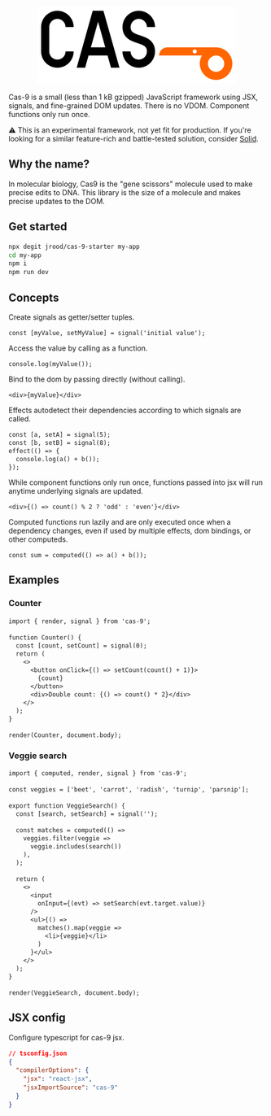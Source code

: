 <div align="center" class="logo">
  <img src="./logo.svg">
</div>

Cas-9 is a small (less than 1 kB gzipped) JavaScript framework using JSX, signals, and fine-grained DOM updates. There is no VDOM. Component functions only run once.

⚠️ This is an experimental framework, not yet fit for production. If you're looking for a similar feature-rich and battle-tested solution, consider [Solid](https://docs.solidjs.com/).

## Why the name?

In molecular biology, Cas9 is the "gene scissors" molecule used to make precise edits to DNA.
This library is the size of a molecule and makes precise updates to the DOM.

## Get started
```sh
npx degit jrood/cas-9-starter my-app
cd my-app
npm i
npm run dev
```

## Concepts

Create signals as getter/setter tuples.
```tsx
const [myValue, setMyValue] = signal('initial value');
```

Access the value by calling as a function.
```tsx
console.log(myValue());
```

Bind to the dom by passing directly (without calling).
```tsx
<div>{myValue}</div>
```

Effects autodetect their dependencies according to which signals are called.
```tsx
const [a, setA] = signal(5);
const [b, setB] = signal(8);
effect(() => {
  console.log(a() + b());
});
```

While component functions only run once, functions passed into jsx will run
anytime underlying signals are updated.
```tsx
<div>{() => count() % 2 ? 'odd' : 'even'}</div>
```

Computed functions run lazily and are only executed once when a dependency
changes, even if used by multiple effects, dom bindings, or other computeds.
```tsx
const sum = computed(() => a() + b());
```

## Examples

### Counter

```tsx
import { render, signal } from 'cas-9';

function Counter() {
  const [count, setCount] = signal(0);
  return (
    <>
      <button onClick={() => setCount(count() + 1)}>
        {count}
      </button>
      <div>Double count: {() => count() * 2}</div>
    </>
  );
}

render(Counter, document.body);
```

### Veggie search

```tsx
import { computed, render, signal } from 'cas-9';

const veggies = ['beet', 'carrot', 'radish', 'turnip', 'parsnip'];

export function VeggieSearch() {
  const [search, setSearch] = signal('');

  const matches = computed(() =>
    veggies.filter(veggie =>
      veggie.includes(search())
    ),
  );

  return (
    <>
      <input
        onInput={(evt) => setSearch(evt.target.value)}
      />
      <ul>{() =>
        matches().map(veggie =>
          <li>{veggie}</li>
        )
      }</ul>
    </>
  );
}

render(VeggieSearch, document.body);
```

## JSX config

Configure typescript for cas-9 jsx.

```json
// tsconfig.json
{
  "compilerOptions": {
    "jsx": "react-jsx",
    "jsxImportSource": "cas-9"
  }
}
```
